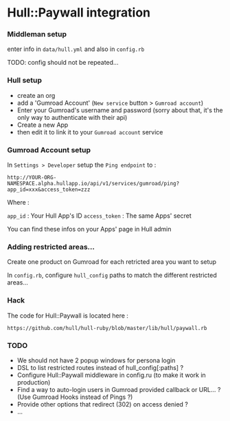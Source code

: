 # Hull::Paywall integration


### Middleman setup 

enter info in `data/hull.yml`
and also in `config.rb`

TODO: config should not be repeated...

### Hull setup

* create an org
* add a 'Gumroad Account' (`New service` button > `Gumroad account`)
* Enter your Gumroad's username and password (sorry about that, it's the only way to authenticate with their api)
* Create a new App
* then edit it to link it to your `Gumroad account` service

### Gumroad Account setup

In `Settings > Developer` setup the `Ping endpoint` to : 

    http://YOUR-ORG-NAMESPACE.alpha.hullapp.io/api/v1/services/gumroad/ping?app_id=xxx&access_token=zzz

Where :

`app_id` : Your Hull App's ID
`access_token` : The same Apps' secret

You can find these infos on your Apps' page in Hull admin

### Adding restricted areas...

Create one product on Gumroad for each retricted area you want to setup

In `config.rb`, configure `hull_config` paths to match the different restricted areas...

### Hack

The code for Hull::Paywall is located here : 

    https://github.com/hull/hull-ruby/blob/master/lib/hull/paywall.rb


### TODO

* We should not have 2 popup windows for persona login
* DSL to list restricted routes instead of hull_config[:paths] ?
* Configure Hull::Paywall middleware in config.ru (to make it work in production)
* Find a way to auto-login users in Gumroad provided callback or URL... ? (Use Gumroad Hooks instead of Pings ?)
* Provide other options that redirect (302) on access denied ?
* ...

